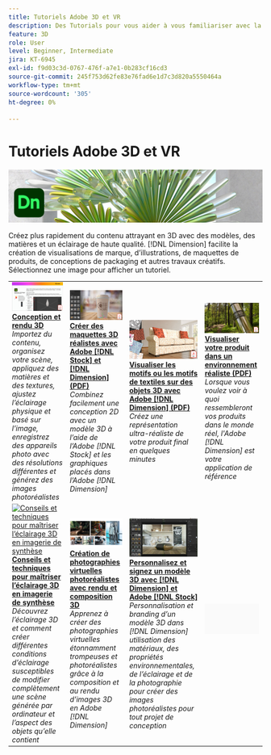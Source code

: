 ```yaml
---
title: Tutoriels Adobe 3D et VR
description: Des Tutorials pour vous aider à vous familiariser avec la 3D et la RV d’Adobe
feature: 3D
role: User
level: Beginner, Intermediate
jira: KT-6945
exl-id: f9d03c3d-0767-476f-a7e1-0b283cf16cd3
source-git-commit: 245f753d62fe83e76fad6e1d7c3d820a5550464a
workflow-type: tm+mt
source-wordcount: '305'
ht-degree: 0%

---
```


# Tutoriels Adobe 3D et VR

![Image du héros Creative Cloud](../assets/Dimenio.jpg)

Créez plus rapidement du contenu attrayant en 3D avec des modèles, des matières et un éclairage de haute qualité. [!DNL Dimension] facilite la création de visualisations de marque, d’illustrations, de maquettes de produits, de conceptions de packaging et autres travaux créatifs. Sélectionnez une image pour afficher un tutoriel.

<table>
<tr>
 <td>
   <a href="substance-3d-stager.md">
      <img alt="Conception et rendu 3D" src="assets/Substance3DStager.png" />
   </a>
    <div>
   <a href="substance-3d-stager.md"><strong>Conception et rendu 3D</strong></a>
    </div>
    <em>Importez du contenu, organisez votre scène, appliquez des matières et des textures, ajustez l’éclairage physique et basé sur l’image, enregistrez des appareils photo avec des résolutions différentes et générez des images photoréalistes</em>
    <br>
  </td>
  <td>
   <a href="assets/CreateRealistic3DMockupswithAdobeStockandDimension.pdf">
      <img alt="Créer des maquettes 3D réalistes avec Adobe [!DNL Stock] et [!DNL Dimension]" src="assets/CreateRealistic3DMockupswithAdobeStockandDimension.jpg" />
   </a>
    <div>
   <a href="assets/CreateRealistic3DMockupswithAdobeStockandDimension.pdf"><strong>Créer des maquettes 3D réalistes avec Adobe [!DNL Stock] et [!DNL Dimension] (PDF)</strong></a>
    </div>
    <em>Combinez facilement une conception 2D avec un modèle 3D à l’aide de l’Adobe [!DNL Stock] et les graphiques placés dans l’Adobe [!DNL Dimension]</em>
    <br>
  </td>
  <td>
   <a href="assets/VisualizeTextileDesignsorPatternson3DObjectswithAdobeDimension.pdf">
      <img alt="Visualiser les motifs ou les motifs de textiles sur des objets 3D avec Adobe [!DNL Dimension]" src="assets/VisualizeTextileDesignsorPatternson3DObjectswithAdobeDimension.jpg" />
   </a>
    <div>
   <a href="assets/VisualizeTextileDesignsorPatternson3DObjectswithAdobeDimension.pdf"><strong>Visualiser les motifs ou les motifs de textiles sur des objets 3D avec Adobe [!DNL Dimension] (PDF)</strong></a>
    </div>
    <em>Créez une représentation ultra-réaliste de votre produit final en quelques minutes</em>
    <br>
  </td>
  <td>
   <a href="../cce/assets/VisualizeyourProductinaRealisticEnvironment.pdf">
      <img alt="Visualisez votre produit dans un environnement réaliste" src="assets/VisualizeyourProductinaRealisticEnvironment.jpg" />
   </a>
    <div>
   <a href="../cce/assets/VisualizeyourProductinaRealisticEnvironment.pdf"><strong>Visualiser votre produit dans un environnement réaliste (PDF)</strong></a>
    </div>
    <em>Lorsque vous voulez voir à quoi ressembleront vos produits dans le monde réel, l'Adobe [!DNL Dimension] est votre application de référence</em>
    <br>
  </td>
</tr>
<tr>
  <td>
   <a href="mastering3dlighting.md">
      <img alt="Conseils et techniques pour maîtriser l’éclairage 3D en imagerie de synthèse" src="assets/Mastering3dlighting_1.gif" />
   </a>
    <div>
   <a href="mastering3dlighting.md"><strong>Conseils et techniques pour maîtriser l’éclairage 3D en imagerie de synthèse</strong></a>
    </div>
    <em>Découvrez l’éclairage 3D et comment créer différentes conditions d’éclairage susceptibles de modifier complètement une scène générée par ordinateur et l’aspect des objets qu’elle contient</em>
    <br>
  </td>
  <td>
   <a href="photorealistic.md">
      <img alt="Création de photographies virtuelles photoréalistes avec rendu et composition 3D" src="assets/Photorealistic_TOC.png" />
   </a>
    <div>
   <a href="photorealistic.md"><strong>Création de photographies virtuelles photoréalistes avec rendu et composition 3D</strong></a>
    </div>
    <em>Apprenez à créer des photographies virtuelles étonnamment trompeuses et photoréalistes grâce à la composition et au rendu d’images 3D en Adobe [!DNL Dimension]</em>
    <br>
  </td>
  <td>
   <a href="3ddimensionstock.md">
      <img alt="Personnalisez et signez un modèle 3D avec [!DNL Dimension] et Adobe [!DNL Stock]" src="assets/3ddimensionstock.jpg" />
   </a>
    <div>
   <a href="3ddimensionstock.md"><strong>Personnalisez et signez un modèle 3D avec [!DNL Dimension] et Adobe [!DNL Stock]</strong></a>
    </div>
    <em>Personnalisation et branding d’un modèle 3D dans [!DNL Dimension] utilisation des matériaux, des propriétés environnementales, de l’éclairage et de la photographie pour créer des images photoréalistes pour tout projet de conception</em>
    <br>
  </td>
  <td>
    <img alt="Espaceur" src="../assets/Gray_thumbnail.png" />
    <div>
    <br>
  </td>
</tr>
</table>